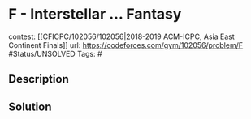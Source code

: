 # F - Interstellar … Fantasy

contest: [[CFICPC/102056/102056|2018-2019 ACM-ICPC, Asia East Continent Finals]]
url: https://codeforces.com/gym/102056/problem/F
#Status/UNSOLVED
Tags: #

## Description

## Solution

